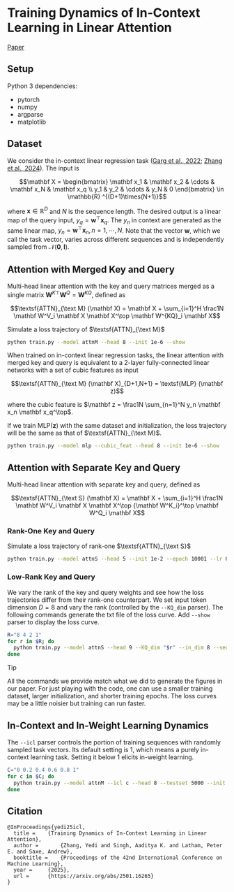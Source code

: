 # Training Dynamics of In-Context Learning in Linear Attention

[Paper](https://arxiv.org/abs/2501.16265)

## Setup

Python 3 dependencies:

- pytorch
- numpy
- argparse
- matplotlib

## Dataset

We consider the in-context linear regression task ([Garg et al., 2022](https://arxiv.org/abs/2208.01066); [Zhang et al., 2024](https://www.jmlr.org/papers/v25/23-1042.html)). The input is
```math
\mathbf X = \begin{bmatrix}
\mathbf x_1 & \mathbf x_2  & \cdots & \mathbf x_N & \mathbf x_q \\
y_1 & y_2 & \cdots & y_N & 0
\end{bmatrix} \in \mathbb{R} ^{(D+1)\times(N+1)}
```
where $\mathbf x \in \mathbb R^D$ and $N$ is the sequence length. The desired output is a linear map of the query input, $y_q = \mathbf w^\top \mathbf x_q$. The $y_n$ in context are generated as the same linear map, $y_n = \mathbf w^\top \mathbf x_n, n=1,\cdots,N$. Note that the vector $\mathbf w$, which we call the task vector, varies across different sequences and is independently sampled  from $\mathcal N(\mathbf 0,\mathbf I)$.

## Attention with Merged Key and Query

Multi-head linear attention with the key and query matrices merged as a single matrix ${\mathbf W^K}^\top \mathbf W^Q = \mathbf W^{KQ}$, defined as
```math
\textsf{ATTN}_{\text M} (\mathbf X) = \mathbf X + \sum_{i=1}^H \frac1N \mathbf W^V_i \mathbf X \mathbf X^\top \mathbf W^{KQ}_i \mathbf X
```
Simulate a loss trajectory of $\textsf{ATTN}_{\text M}$

```bash
python train.py --model attnM --head 8 --init 1e-6 --show
```

When trained on in-context linear regression tasks, the linear attention with merged key and query is equivalent to a 2-layer fully-connected linear networks with a set of cubic features as input
```math
\textsf{ATTN}_{\text M} (\mathbf X)_{D+1,N+1} = \textsf{MLP} (\mathbf z)
```
where the cubic feature is $\mathbf z = \frac1N \sum_{n=1}^N y_n \mathbf x_n \mathbf x_q^\top$. 

If we train $\textsf{MLP} (\mathbf z)$ with the same dataset and initialization, the loss trajectory will be the same as that of $\textsf{ATTN}_{\text M}$.

```bash
python train.py --model mlp --cubic_feat --head 8 --init 1e-6 --show
```

## Attention with Separate Key and Query

Multi-head linear attention with separate key and query, defined as
```math
\textsf{ATTN}_{\text S} (\mathbf X) = \mathbf X + \sum_{i=1}^H \frac1N \mathbf W^V_i \mathbf X \mathbf X^\top {\mathbf W^K_i}^\top \mathbf W^Q_i \mathbf X
```

### Rank-One Key and Query

Simulate a loss trajectory of rank-one $\textsf{ATTN}_{\text S}$

```bash
python train.py --model attnS --head 5 --init 1e-2 --epoch 10001 --lr 0.02 --show
```
### Low-Rank Key and Query

We vary the rank of the key and query weights and see how the loss trajectories differ from their rank-one counterpart. We set input token dimension $D=8$ and vary the rank (controlled by the `--KQ_dim` parser). The following commands generate the txt file of the loss curve. Add `--show` parser to display the loss curve.

```bash
R="8 4 2 1"
for r in $R; do
  python train.py --model attnS --head 9 --KQ_dim "$r" --in_dim 8 --seq_len 32 --init 5e-3 --trainset_size 80000 --epoch 20001 --lr 0.02
done
```

> [!TIP]
>
> All the commands we provide match what we did to generate the figures in our paper. For just playing with the code, one can use a smaller training dataset, larger initialization, and shorter training epochs. The loss curves may be a little noisier but training can run faster.

## In-Context and In-Weight Learning Dynamics

The `--icl` parser controls the portion of training sequences with randomly sampled task vectors. Its default setting is 1, which means a purely in-context learning task. Setting it below 1 elicits in-weight learning.

```bash
C="0 0.2 0.4 0.6 0.8 1"
for c in $C; do
  python train.py --model attnM --icl c --head 8 --testset 5000 --init 1e-6 --white_cov --lr 0.0005 --epoch 4001;
done
```

## Citation

```
@InProceedings{yedi25icl,
  title = 	 {Training Dynamics of In-Context Learning in Linear Attention},
  author =       {Zhang, Yedi and Singh, Aaditya K. and Latham, Peter E. and Saxe, Andrew},
  booktitle = 	 {Proceedings of the 42nd International Conference on Machine Learning},
  year = 	 {2025},
  url = 	 {https://arxiv.org/abs/2501.16265}
}
```
